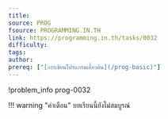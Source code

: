 ```yaml
---
title: 
source: PROG
fsource: PROGRAMMING.IN.TH
link: https://programming.in.th/tasks/0032
difficulty: 
tags: 
author: 
prereq: ["[การเขียนโปรแกรมเบื้องต้น](/prog-basic)"]
---
```


!problem_info prog-0032

!!! warning "คำเตือน"
    บทเรียนนี้ยังไม่สมบูรณ์